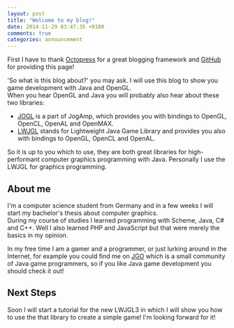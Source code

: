 ```yaml
---
layout: post
title: "Welcome to my blog!"
date: 2014-11-29 03:47:35 +0100
comments: true
categories: announcement
---
```


First I have to thank [Octopress](http://octopress.org/) for a great blogging framework and [GitHub](https://pages.github.com/) for providing this page!

'So what is this blog about?' you may ask. I will use this blog to show you game development with Java and OpenGL.  
When you hear OpenGL and Java you will probably also hear about these two libraries:

* [JOGL](http://jogamp.org/jogl/www/) is a part of JogAmp, which provides you with bindings to OpenGL, OpenCL, OpenAL and OpenMAX.
* [LWJGL](http://www.lwjgl.org/) stands for Lightweight Java Game Library and provides you also with bindings to OpenGL, OpenCL and OpenAL.

So it is up to you which to use, they are both great libraries for high-performant computer graphics programming with Java. Personally I use the LWJGL for graphics programming.

## About me

I'm a computer science student from Germany and in a few weeks I will start my bachelor's thesis about computer graphics.  
During my course of studies I learned programming with Scheme, Java, C# and C++. Well I also learned PHP and JavaScript but that were merely the basics in my opinion.

In my free time I am a gamer and a programmer, or just lurking around in the Internet, for example you could find me on [JGO](http://www.java-gaming.org/) which is a small community of Java game programmers, so if you like Java game development you should check it out!

## Next Steps

Soon I will start a tutorial for the new LWJGL3 in which I will show you how to use the that library to create a simple game! I'm looking forward for it!
